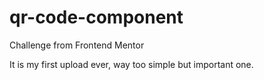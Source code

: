 # qr-code-component
Challenge from Frontend Mentor

It is my first upload ever, way too simple but important one.

